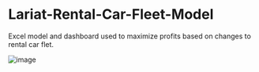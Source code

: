 # Lariat-Rental-Car-Fleet-Model
Excel model and dashboard used to maximize profits based on changes to rental car flet.

![image](https://user-images.githubusercontent.com/56320182/93621376-7111c280-f9a9-11ea-85ac-184adf06e4db.png)
